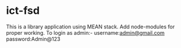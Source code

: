 # ict-fsd
This is a library application using MEAN stack.
Add node-modules for proper working.
To login as admin:-
username:admin@gmail.com
password:Admin@123

